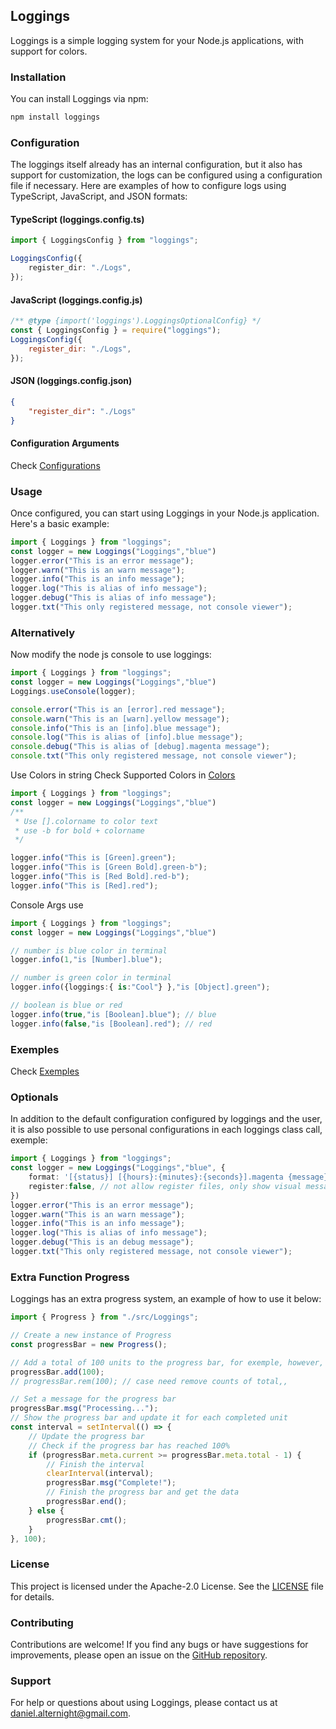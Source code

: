 ## Loggings

Loggings is a simple logging system for your Node.js applications, with support for colors.

### Installation

You can install Loggings via npm:

```bash
npm install loggings
```

### Configuration

The loggings itself already has an internal configuration, but it also has support for customization, the logs can be configured using a configuration file if necessary. Here are examples of how to configure logs using TypeScript, JavaScript, and JSON formats:

#### TypeScript (loggings.config.ts)

```typescript
import { LoggingsConfig } from "loggings";

LoggingsConfig({
    register_dir: "./Logs",
});
```

#### JavaScript (loggings.config.js)

```javascript
/** @type {import('loggings').LoggingsOptionalConfig} */
const { LoggingsConfig } = require("loggings");
LoggingsConfig({
    register_dir: "./Logs",
});
```

#### JSON (loggings.config.json)

```json
{
    "register_dir": "./Logs"
}
```
#### Configuration Arguments

Check [Configurations](./docs/Configurations.md)

### Usage

Once configured, you can start using Loggings in your Node.js application. Here's a basic example:

```typescript
import { Loggings } from "loggings";
const logger = new Loggings("Loggings","blue")
logger.error("This is an error message");
logger.warn("This is an warn message");
logger.info("This is an info message");
logger.log("This is alias of info message");
logger.debug("This is alias of info message");
logger.txt("This only registered message, not console viewer");
```

### Alternatively

Now modify the node js console to use loggings:

```typescript
import { Loggings } from "loggings";
const logger = new Loggings("Loggings","blue")
Loggings.useConsole(logger);

console.error("This is an [error].red message");
console.warn("This is an [warn].yellow message");
console.info("This is an [info].blue message");
console.log("This is alias of [info].blue message");
console.debug("This is alias of [debug].magenta message");
console.txt("This only registered message, not console viewer");
```

Use Colors in string Check Supported Colors in [Colors](./docs/Colors.md)

```typescript
import { Loggings } from "loggings";
const logger = new Loggings("Loggings","blue")
/**
 * Use [].colorname to color text
 * use -b for bold + colorname
 */

logger.info("This is [Green].green");
logger.info("This is [Green Bold].green-b");
logger.info("This is [Red Bold].red-b");
logger.info("This is [Red].red");
```

Console Args use

```typescript
import { Loggings } from "loggings";
const logger = new Loggings("Loggings","blue")

// number is blue color in terminal
logger.info(1,"is [Number].blue");

// number is green color in terminal
logger.info({loggings:{ is:"Cool"} },"is [Object].green");

// boolean is blue or red
logger.info(true,"is [Boolean].blue"); // blue
logger.info(false,"is [Boolean].red"); // red
```

### Exemples

Check [Exemples](./exemples/)

### Optionals

In addition to the default configuration configured by loggings and the user, it is also possible to use personal configurations in each loggings class call, exemple:

```typescript
import { Loggings } from "loggings";
const logger = new Loggings("Loggings","blue", {
    format: '[{status}] [{hours}:{minutes}:{seconds}].magenta {message}',
    register:false, // not allow register files, only show visual messages
})
logger.error("This is an error message");
logger.warn("This is an warn message");
logger.info("This is an info message");
logger.log("This is alias of info message");
logger.debug("This is an debug message");
logger.txt("This only registered message, not console viewer");
```

### Extra Function Progress

Loggings has an extra progress system, an example of how to use it below:

```typescript
import { Progress } from "./src/Loggings";

// Create a new instance of Progress
const progressBar = new Progress();

// Add a total of 100 units to the progress bar, for exemple, however, counts such as kbs, files and many other cases can be used
progressBar.add(100);
// progressBar.rem(100); // case need remove counts of total,, 

// Set a message for the progress bar
progressBar.msg("Processing...");
// Show the progress bar and update it for each completed unit
const interval = setInterval(() => {
    // Update the progress bar
    // Check if the progress bar has reached 100%
    if (progressBar.meta.current >= progressBar.meta.total - 1) {
        // Finish the interval
        clearInterval(interval);
        progressBar.msg("Complete!");
        // Finish the progress bar and get the data
        progressBar.end();
    } else {
        progressBar.cmt();
    }
}, 100);

```
### License

This project is licensed under the Apache-2.0 License. See the [LICENSE](LICENSE) file for details.

### Contributing

Contributions are welcome! If you find any bugs or have suggestions for improvements, please open an issue on the [GitHub repository](https://github.com/drylian/loggings).

### Support

For help or questions about using Loggings, please contact us at daniel.alternight@gmail.com.
